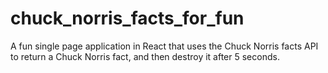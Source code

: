 # chuck_norris_facts_for_fun
A fun single page application in React that uses the Chuck Norris facts API to return a Chuck Norris fact, and then destroy it after 5 seconds.
